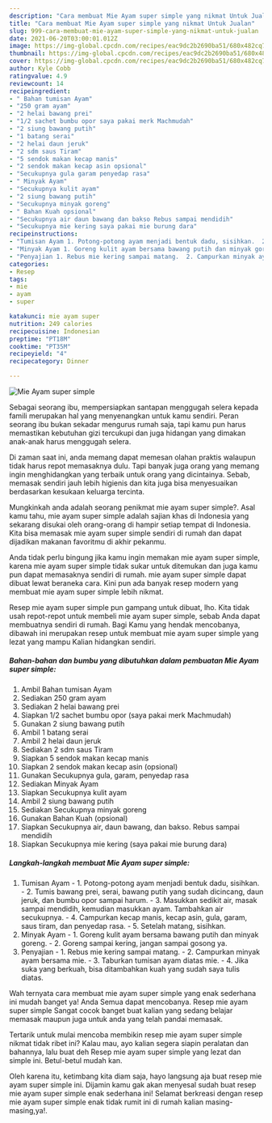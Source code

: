 ```yaml
---
description: "Cara membuat Mie Ayam super simple yang nikmat Untuk Jualan"
title: "Cara membuat Mie Ayam super simple yang nikmat Untuk Jualan"
slug: 999-cara-membuat-mie-ayam-super-simple-yang-nikmat-untuk-jualan
date: 2021-06-20T03:00:01.012Z
image: https://img-global.cpcdn.com/recipes/eac9dc2b2690ba51/680x482cq70/mie-ayam-super-simple-foto-resep-utama.jpg
thumbnail: https://img-global.cpcdn.com/recipes/eac9dc2b2690ba51/680x482cq70/mie-ayam-super-simple-foto-resep-utama.jpg
cover: https://img-global.cpcdn.com/recipes/eac9dc2b2690ba51/680x482cq70/mie-ayam-super-simple-foto-resep-utama.jpg
author: Kyle Cobb
ratingvalue: 4.9
reviewcount: 14
recipeingredient:
- " Bahan tumisan Ayam"
- "250 gram ayam"
- "2 helai bawang prei"
- "1/2 sachet bumbu opor saya pakai merk Machmudah"
- "2 siung bawang putih"
- "1 batang serai"
- "2 helai daun jeruk"
- "2 sdm saus Tiram"
- "5 sendok makan kecap manis"
- "2 sendok makan kecap asin opsional"
- "Secukupnya gula garam penyedap rasa"
- " Minyak Ayam"
- "Secukupnya kulit ayam"
- "2 siung bawang putih"
- "Secukupnya minyak goreng"
- " Bahan Kuah opsional"
- "Secukupnya air daun bawang dan bakso Rebus sampai mendidih"
- "Secukupnya mie kering saya pakai mie burung dara"
recipeinstructions:
- "Tumisan Ayam 1. Potong-potong ayam menjadi bentuk dadu, sisihkan.  2. Tumis bawang prei, serai, bawang putih yang sudah dicincang, daun jeruk, dan bumbu opor sampai harum.  3. Masukkan sedikit air, masak sampai mendidih, kemudian masukkan ayam. Tambahkan air secukupnya.  4. Campurkan kecap manis, kecap asin, gula, garam, saus tiram, dan penyedap rasa.  5. Setelah matang, sisihkan."
- "Minyak Ayam 1. Goreng kulit ayam bersama bawang putih dan minyak goreng.  2. Goreng sampai kering, jangan sampai gosong ya."
- "Penyajian 1. Rebus mie kering sampai matang.  2. Campurkan minyak ayam bersama mie.  3. Taburkan tumisan ayam diatas mie.  4. Jika suka yang berkuah, bisa ditambahkan kuah yang sudah saya tulis diatas."
categories:
- Resep
tags:
- mie
- ayam
- super

katakunci: mie ayam super 
nutrition: 249 calories
recipecuisine: Indonesian
preptime: "PT18M"
cooktime: "PT35M"
recipeyield: "4"
recipecategory: Dinner

---
```



![Mie Ayam super simple](https://img-global.cpcdn.com/recipes/eac9dc2b2690ba51/680x482cq70/mie-ayam-super-simple-foto-resep-utama.jpg)

Sebagai seorang ibu, mempersiapkan santapan menggugah selera kepada famili merupakan hal yang menyenangkan untuk kamu sendiri. Peran seorang ibu bukan sekadar mengurus rumah saja, tapi kamu pun harus memastikan kebutuhan gizi tercukupi dan juga hidangan yang dimakan anak-anak harus menggugah selera.

Di zaman  saat ini, anda memang dapat memesan olahan praktis walaupun tidak harus repot memasaknya dulu. Tapi banyak juga orang yang memang ingin menghidangkan yang terbaik untuk orang yang dicintainya. Sebab, memasak sendiri jauh lebih higienis dan kita juga bisa menyesuaikan berdasarkan kesukaan keluarga tercinta. 



Mungkinkah anda adalah seorang penikmat mie ayam super simple?. Asal kamu tahu, mie ayam super simple adalah sajian khas di Indonesia yang sekarang disukai oleh orang-orang di hampir setiap tempat di Indonesia. Kita bisa memasak mie ayam super simple sendiri di rumah dan dapat dijadikan makanan favoritmu di akhir pekanmu.

Anda tidak perlu bingung jika kamu ingin memakan mie ayam super simple, karena mie ayam super simple tidak sukar untuk ditemukan dan juga kamu pun dapat memasaknya sendiri di rumah. mie ayam super simple dapat dibuat lewat beraneka cara. Kini pun ada banyak resep modern yang membuat mie ayam super simple lebih nikmat.

Resep mie ayam super simple pun gampang untuk dibuat, lho. Kita tidak usah repot-repot untuk membeli mie ayam super simple, sebab Anda dapat membuatnya sendiri di rumah. Bagi Kamu yang hendak mencobanya, dibawah ini merupakan resep untuk membuat mie ayam super simple yang lezat yang mampu Kalian hidangkan sendiri.

<!--inarticleads1-->

##### Bahan-bahan dan bumbu yang dibutuhkan dalam pembuatan Mie Ayam super simple:

1. Ambil  Bahan tumisan Ayam
1. Sediakan 250 gram ayam
1. Sediakan 2 helai bawang prei
1. Siapkan 1/2 sachet bumbu opor (saya pakai merk Machmudah)
1. Gunakan 2 siung bawang putih
1. Ambil 1 batang serai
1. Ambil 2 helai daun jeruk
1. Sediakan 2 sdm saus Tiram
1. Siapkan 5 sendok makan kecap manis
1. Siapkan 2 sendok makan kecap asin (opsional)
1. Gunakan Secukupnya gula, garam, penyedap rasa
1. Sediakan  Minyak Ayam
1. Siapkan Secukupnya kulit ayam
1. Ambil 2 siung bawang putih
1. Sediakan Secukupnya minyak goreng
1. Gunakan  Bahan Kuah (opsional)
1. Siapkan Secukupnya air, daun bawang, dan bakso. Rebus sampai mendidih
1. Siapkan Secukupnya mie kering (saya pakai mie burung dara)




<!--inarticleads2-->

##### Langkah-langkah membuat Mie Ayam super simple:

1. Tumisan Ayam - 1. Potong-potong ayam menjadi bentuk dadu, sisihkan.  - 2. Tumis bawang prei, serai, bawang putih yang sudah dicincang, daun jeruk, dan bumbu opor sampai harum.  - 3. Masukkan sedikit air, masak sampai mendidih, kemudian masukkan ayam. Tambahkan air secukupnya.  - 4. Campurkan kecap manis, kecap asin, gula, garam, saus tiram, dan penyedap rasa.  - 5. Setelah matang, sisihkan.
1. Minyak Ayam - 1. Goreng kulit ayam bersama bawang putih dan minyak goreng.  - 2. Goreng sampai kering, jangan sampai gosong ya.
1. Penyajian - 1. Rebus mie kering sampai matang.  - 2. Campurkan minyak ayam bersama mie.  - 3. Taburkan tumisan ayam diatas mie.  - 4. Jika suka yang berkuah, bisa ditambahkan kuah yang sudah saya tulis diatas.




Wah ternyata cara membuat mie ayam super simple yang enak sederhana ini mudah banget ya! Anda Semua dapat mencobanya. Resep mie ayam super simple Sangat cocok banget buat kalian yang sedang belajar memasak maupun juga untuk anda yang telah pandai memasak.

Tertarik untuk mulai mencoba membikin resep mie ayam super simple nikmat tidak ribet ini? Kalau mau, ayo kalian segera siapin peralatan dan bahannya, lalu buat deh Resep mie ayam super simple yang lezat dan simple ini. Betul-betul mudah kan. 

Oleh karena itu, ketimbang kita diam saja, hayo langsung aja buat resep mie ayam super simple ini. Dijamin kamu gak akan menyesal sudah buat resep mie ayam super simple enak sederhana ini! Selamat berkreasi dengan resep mie ayam super simple enak tidak rumit ini di rumah kalian masing-masing,ya!.

